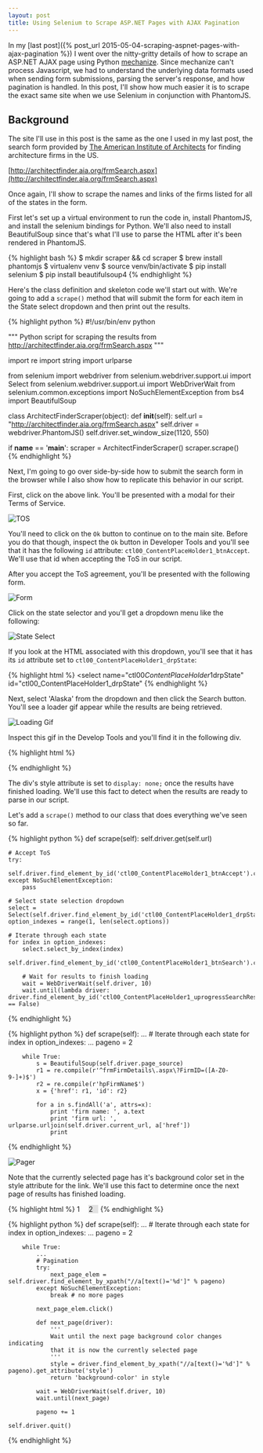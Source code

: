 ```yaml
---
layout: post
title: Using Selenium to Scrape ASP.NET Pages with AJAX Pagination
---
```


In my [last post]({% post_url 2015-05-04-scraping-aspnet-pages-with-ajax-pagination %}) I went
over the nitty-gritty details of how to scrape an ASP.NET AJAX page using Python [mechanize](http://wwwsearch.sourceforge.net/mechanize/). 
Since mechanize can't process Javascript, we had to understand the underlying data formats used 
when sending form submissions, parsing the server's response, and how pagination is handled.
In this post, I'll show how much easier it is to scrape the exact same site when we use Selenium
in conjunction with PhantomJS.

## Background

The site I'll use in this post is the same as the one I used in my last post, the search form 
provided by [The American Institute of Architects](http://www.aia.org/) for finding architecture 
firms in the US. 

[http://architectfinder.aia.org/frmSearch.aspx](http://architectfinder.aia.org/frmSearch.aspx)

Once again, I'll show to scrape the names and links of the firms listed for all of the states
in the form.

First let's set up a virtual environment to run the code in, install PhantomJS, and install the
selenium bindings for Python. We'll also need to install BeautifulSoup since that's what I'll
use to parse the HTML after it's been rendered in PhantomJS.

{% highlight bash %}
$ mkdir scraper && cd scraper
$ brew install phantomjs
$ virtualenv venv
$ source venv/bin/activate
$ pip install selenium
$ pip install beautifulsoup4
{% endhighlight %}

Here's the class definition and skeleton code we'll start out with. We're going to add a `scrape()`
method that will submit the form for each item in the State select dropdown and then print out
the results.

{% highlight python %}
#!/usr/bin/env python

"""
Python script for scraping the results from http://architectfinder.aia.org/frmSearch.aspx
"""

import re
import string
import urlparse

from selenium import webdriver
from selenium.webdriver.support.ui import Select
from selenium.webdriver.support.ui import WebDriverWait
from selenium.common.exceptions import NoSuchElementException
from bs4 import BeautifulSoup

class ArchitectFinderScraper(object):
    def __init__(self):
        self.url = "http://architectfinder.aia.org/frmSearch.aspx"
        self.driver = webdriver.PhantomJS()
        self.driver.set_window_size(1120, 550)

if __name__ == '__main__':
    scraper = ArchitectFinderScraper()
    scraper.scrape()        
{% endhighlight %}

Next, I'm going to go over side-by-side how to submit the search form in the browser while 
I also show how to replicate this behavior in our script.

First, click on the above link. You'll be presented with a modal for their Terms of Service.

![TOS](/assets/using-selenium-to-scrape-aspnet-pages-with-ajax-pagination/tos.png)

You'll need to click on the `Ok` button to continue on to the main site. Before you do that
though, inspect the `Ok` button in Developer Tools and you'll see that it has the following
`id` attribute: `ctl00_ContentPlaceHolder1_btnAccept`. We'll use that id when accepting the 
ToS in our script.

After you accept the ToS agreement, you'll be presented with the following form.

![Form](/assets/scraping-aspnet-pages-with-ajax-pagination/form.png)

Click on the state selector and you'll get a dropdown menu like the following:

![State Select](/assets/using-selenium-to-scrape-aspnet-pages-with-ajax-pagination/state_select.png)

If you look at the HTML associated with this dropdown, you'll see that it has its `id` attribute
set to `ctl00_ContentPlaceHolder1_drpState`:

{% highlight html %}
<select name="ctl00$ContentPlaceHolder1$drpState" id="ctl00_ContentPlaceHolder1_drpState"
{% endhighlight %}

Next, select 'Alaska' from the dropdown and then click the Search button. You'll see a loader gif 
appear while the results are being retrieved. 

![Loading Gif](/assets/using-selenium-to-scrape-aspnet-pages-with-ajax-pagination/loading.gif)

Inspect this gif in the Develop Tools and you'll find it in the following div.

{% highlight html %}
<div id="ctl00_ContentPlaceHolder1_uprogressSearchResults" style="display: none;">
  <div style="width: 100%; text-align: center">
    <img alt="Loading.... Please wait" src="images/loading.gif">
  </div>
</div>
{% endhighlight %}

The div's style attribute is set to `display: none;` once the results have finished loading.
We'll use this fact to detect when the results are ready to parse in our script.

Let's add a `scrape()` method to our class that does everything we've seen so far.

{% highlight python %}
def scrape(self):
    self.driver.get(self.url)
        
    # Accept ToS
    try:
        self.driver.find_element_by_id('ctl00_ContentPlaceHolder1_btnAccept').click()
    except NoSuchElementException:
        pass

    # Select state selection dropdown
    select = Select(self.driver.find_element_by_id('ctl00_ContentPlaceHolder1_drpState'))
    option_indexes = range(1, len(select.options))

    # Iterate through each state
    for index in option_indexes:
        select.select_by_index(index)
        self.driver.find_element_by_id('ctl00_ContentPlaceHolder1_btnSearch').click()

        # Wait for results to finish loading
        wait = WebDriverWait(self.driver, 10)
        wait.until(lambda driver: driver.find_element_by_id('ctl00_ContentPlaceHolder1_uprogressSearchResults').is_displayed() == False)
{% endhighlight %}

{% highlight python %}
def scrape(self):
    ...
    # Iterate through each state
    for index in option_indexes:
        ... 
        pageno = 2

        while True:
            s = BeautifulSoup(self.driver.page_source)
            r1 = re.compile(r'^frmFirmDetails\.aspx\?FirmID=([A-Z0-9-]+)$')
            r2 = re.compile(r'hpFirmName$')
            x = {'href': r1, 'id': r2}

            for a in s.findAll('a', attrs=x):
                print 'firm name: ', a.text
                print 'firm url: ', urlparse.urljoin(self.driver.current_url, a['href'])
                print 
{% endhighlight %}

![Pager](/assets/using-selenium-to-scrape-aspnet-pages-with-ajax-pagination/pager.png)

Note that the currently selected page has it's background color set in the style
attribute for the link. We'll use this fact to determine once the next page of results
has finished loading.

{% highlight html %}
<a style="display:inline-block;width:20px;">1</a>
<a style="display:inline-block;background-color:#E2E2E2;width:20px;">2</a>
{% endhighlight %}

{% highlight python %}
def scrape(self):
    ...
    # Iterate through each state
    for index in option_indexes:
        ... 
        pageno = 2

        while True:
            ...
            # Pagination
            try:
                next_page_elem = self.driver.find_element_by_xpath("//a[text()='%d']" % pageno)
            except NoSuchElementException:
                break # no more pages

            next_page_elem.click()

            def next_page(driver):
                '''
                Wait until the next page background color changes indicating
                that it is now the currently selected page
                '''
                style = driver.find_element_by_xpath("//a[text()='%d']" % pageno).get_attribute('style')
                return 'background-color' in style

            wait = WebDriverWait(self.driver, 10)
            wait.until(next_page)

            pageno += 1

    self.driver.quit()
{% endhighlight %}
